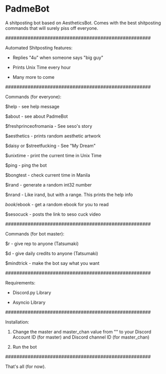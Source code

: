 # PadmeBot
A shitposting bot based on AestheticsBot. Comes with the best shitposting commands that will surely piss off everyone.

####################################################

Automated Shitposting features:

- Replies "4u" when someone says "big guy"

- Prints Unix Time every hour

- Many more to come

####################################################

Commands (for everyone):

$help - see help message

$about - see about PadmeBot

$freshprinceofromania - See seso's story

$aesthetics - prints random aesthetic artwork

$daisy or $streetfucking - See "My Dream"

$unixtime -  print the current time in Unix Time

$ping - ping the bot

$bongtest - check current time in Manila

$irand - generate a random int32 number

$nrand - Like irand, but with a range. This prints the help info

$book/$ebook - get a random ebook for you to read

$sesocuck - posts the link to seso cuck video


####################################################

Commands (for bot master):

$r - give rep to anyone (Tatsumaki)

$d - give daily credits to anyone (Tatsumaki)

$mindtrick - make the bot say what you want

####################################################

Requirements:

- Discord.py Library

- Asyncio Library

####################################################

Installation:

1. Change the master and master_chan value from "" to your Discord Account ID (for master) and Discord channel ID (for master_chan)

2. Run the bot

####################################################

That's all (for now).
